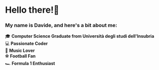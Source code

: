 # Hello there!👋  

### My name is Davide, and here's a bit about me:

🎓 **Computer Science Graduate from Università degli studi dell'Insubria**  
💻 **Passionate Coder**  
🎵 **Music Lover**  
⚽ **Football Fan**  
🏎️ **Formula 1 Enthusiast**
